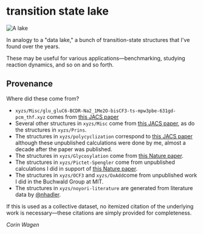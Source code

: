 # transition state lake

![A lake](img/lhamo-latso.jpg)

In analogy to a "data lake," a bunch of transition-state structures that I've found over the years.

These may be useful for various applications—benchmarking, studying reaction dynamics, and so on and so forth.

## Provenance
Where did these come from?
 - `xyzs/Misc/glu_gluC6-BCDR-Na2_1Me2O-bisCF3-ts-mpw3pbe-631gd-pcm_thf.xyz` comes from [this JACS paper](https://pubs.acs.org/doi/full/10.1021/jacs.9b07022)
 - Several other structures in `xyzs/Misc` come from [this JACS paper](https://pubs.acs.org/doi/abs/10.1021/jacs.2c06688), as do the structures in `xyzs/Prins`.
 - The structures in `xyzs/polycyclization` correspond to [this JACS paper](https://pubs.acs.org/doi/abs/10.1021/ja101256v?&) although these unpublished calculations were done by me, almost a decade after the paper was published.
 - The structures in `xyzs/Glycosylation` come from [this Nature paper](https://www.nature.com/articles/s41586-022-04958-w).
 - The structures in `xyzs/Pictet-Spengler` come from unpublished calculations I did in support of [this Nature paper](https://www.nature.com/articles/s41586-022-05263-2).
 - The structures in `xyzs/OCF3` and `xyzs/OxAdd`come from unpublished work I did in the Buchwald Group at MIT.
 - The structures in `xyzs/noyori-literature` are generated from literature data by [@nhadler](https://github.com/nhadler).

If this is used as a collective dataset, no itemized citation of the underlying work is necessary—these citations are simply provided for completeness.

*Corin Wagen*
